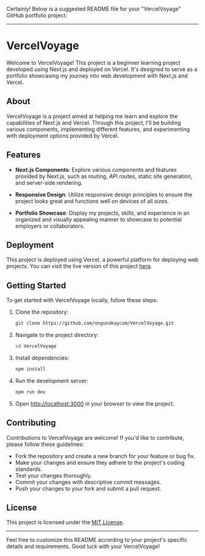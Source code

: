 Certainly! Below is a suggested README file for your "VercelVoyage" GitHub portfolio project:

---

# VercelVoyage

Welcome to VercelVoyage! This project is a beginner learning project developed using Next.js and deployed on Vercel. It's designed to serve as a portfolio showcasing my journey into web development with Next.js and Vercel.

## About

VercelVoyage is a project aimed at helping me learn and explore the capabilities of Next.js and Vercel. Through this project, I'll be building various components, implementing different features, and experimenting with deployment options provided by Vercel.

## Features

- **Next.js Components**: Explore various components and features provided by Next.js, such as routing, API routes, static site generation, and server-side rendering.
  
- **Responsive Design**: Utilize responsive design principles to ensure the project looks great and functions well on devices of all sizes.
  
- **Portfolio Showcase**: Display my projects, skills, and experience in an organized and visually appealing manner to showcase to potential employers or collaborators.

## Deployment

This project is deployed using Vercel, a powerful platform for deploying web projects. You can visit the live version of this project [here](#).

## Getting Started

To get started with VercelVoyage locally, follow these steps:

1. Clone the repository:

   ```bash
   git clone https://github.com/ongunakaycom/VercelVoyage.git
   ```

2. Navigate to the project directory:

   ```bash
   cd VercelVoyage
   ```

3. Install dependencies:

   ```bash
   npm install
   ```

4. Run the development server:

   ```bash
   npm run dev
   ```

5. Open [http://localhost:3000](http://localhost:3000) in your browser to view the project.

## Contributing

Contributions to VercelVoyage are welcome! If you'd like to contribute, please follow these guidelines:

- Fork the repository and create a new branch for your feature or bug fix.
- Make your changes and ensure they adhere to the project's coding standards.
- Test your changes thoroughly.
- Commit your changes with descriptive commit messages.
- Push your changes to your fork and submit a pull request.

## License

This project is licensed under the [MIT License](LICENSE).

---

Feel free to customize this README according to your project's specific details and requirements. Good luck with your VercelVoyage!
